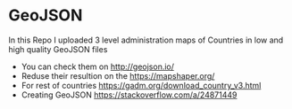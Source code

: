 # GeoJSON
In this Repo I uploaded 3 level administration maps of Countries in low and high quality GeoJSON files
* You can check them on http://geojson.io/
* Reduse their resultion on the https://mapshaper.org/
* For rest of countries https://gadm.org/download_country_v3.html
* Creating GeoJSON https://stackoverflow.com/a/24871449

